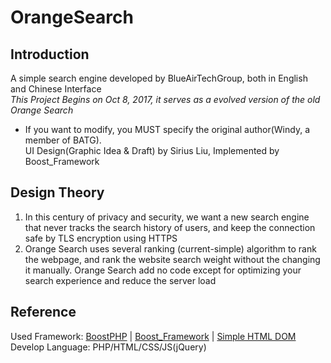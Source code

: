 # OrangeSearch
## Introduction
A simple search engine developed by BlueAirTechGroup, both in English and Chinese Interface<br />
*This Project Begins on Oct 8, 2017, it serves as a evolved version of the old Orange Search*<br />
- If you want to modify, you MUST specify the original author(Windy, a member of BATG).<br />
UI Design(Graphic Idea & Draft) by Sirius Liu, Implemented by Boost_Framework<br />
## Design Theory
1. In this century of privacy and security, we want a new search engine that never tracks the search history of users, and keep the connection safe by TLS encryption using HTTPS<br />
2. Orange Search uses several ranking (current-simple) algorithm to rank the webpage, and rank the website search weight without the changing it manually. Orange Search add no code except for optimizing your search experience and reduce the server load<br />
## Reference
Used Framework: <a href="https://github.com/BlueAirTechGroup/BoostPHP">BoostPHP</a> | <a href="https://github.com/BlueAirTechGroup/Boost-Framework">Boost_Framework</a> | <a href="http://simplehtmldom.sourceforge.net/">Simple HTML DOM</a><br />
Develop Language: PHP/HTML/CSS/JS(jQuery)<br />